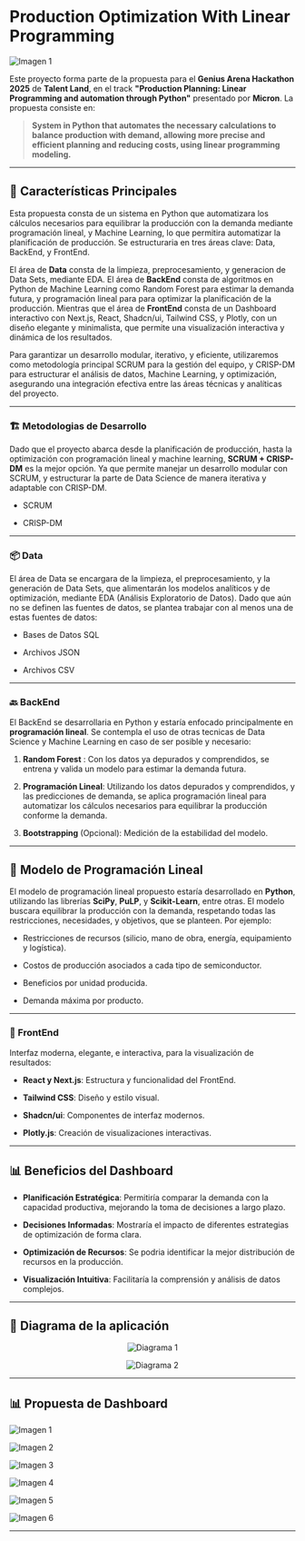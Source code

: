 # Production Optimization With Linear Programming

![Imagen 1](Imagenes/1.png)

Este proyecto forma parte de la propuesta para el **Genius Arena Hackathon 2025** de **Talent Land**, en el track **"Production Planning: Linear Programming and automation through Python"** presentado por **Micron**. La propuesta consiste en:

> **System in Python that automates the necessary calculations to balance production with demand, allowing more precise and efficient planning and reducing costs, using linear programming modeling.**


---


## 📌 Características Principales

Esta propuesta consta de un sistema en Python que automatizara los cálculos necesarios para equilibrar la producción con la demanda mediante programación lineal, y Machine Learning, lo que permitira automatizar la planificación de producción. Se estructuraria en tres áreas clave: Data, BackEnd, y FrontEnd. 

El área de **Data** consta de la limpieza, preprocesamiento, y generacion de Data Sets, mediante EDA. El área de **BackEnd** consta de algoritmos en Python de Machine Learning como Random Forest para estimar la demanda futura, y programación lineal para para optimizar la planificación de la producción. Mientras que el área de **FrontEnd** consta de un Dashboard interactivo con Next.js, React, Shadcn/ui, Tailwind CSS, y Plotly, con un diseño elegante y minimalista, que permite una visualización interactiva y dinámica de los resultados.

Para garantizar un desarrollo modular, iterativo, y eficiente, utilizaremos como metodología principal SCRUM para la gestión del equipo, y CRISP-DM para estructurar el análisis de datos, Machine Learning, y optimización, asegurando una integración efectiva entre las áreas técnicas y analíticas del proyecto.


---


### 🏗️  Metodologias de Desarrollo

Dado que el proyecto abarca desde la planificación de producción, hasta la optimización con programación lineal y machine learning, **SCRUM + CRISP-DM** es la mejor opción. Ya que permite manejar un desarrollo modular con SCRUM, y estructurar la parte de Data Science de manera iterativa y adaptable con CRISP-DM.


- SCRUM

- CRISP-DM


---


### 📦  Data

El área de Data se encargara de la limpieza, el preprocesamiento, y la generación de Data Sets, que alimentarán los modelos analíticos y de optimización, mediante EDA (Análisis Exploratorio de Datos). Dado que aún no se definen las fuentes de datos, se plantea trabajar con al menos una de estas fuentes de datos:


- Bases de Datos SQL

- Archivos JSON

- Archivos CSV


---


### 🔙 BackEnd

El BackEnd se desarrollaria en Python y estaría enfocado principalmente en **programación lineal**. Se contempla el uso de otras tecnicas de Data Science y Machine Learning en caso de ser posible y necesario:


1. **Random Forest** : Con los datos ya depurados y comprendidos, se entrena y valida un modelo para estimar la demanda futura. 

2. **Programación Lineal**: Utilizando los datos depurados y comprendidos, y las predicciones de demanda, se aplica programación lineal para automatizar los cálculos necesarios para equilibrar la producción conforme la demanda.

3. **Bootstrapping** (Opcional): Medición de la estabilidad del modelo.


---


## 🧮  Modelo de Programación Lineal

El modelo de programación lineal propuesto estaría desarrollado en **Python**, utilizando las librerías **SciPy**, **PuLP**, y **Scikit-Learn**, entre otras. El modelo buscara equilibrar la producción con la demanda, respetando todas las restricciones, necesidades, y objetivos, que se planteen. Por ejemplo:


- Restricciones de recursos (silicio, mano de obra, energía, equipamiento y logística).

- Costos de producción asociados a cada tipo de semiconductor.

- Beneficios por unidad producida.

- Demanda máxima por producto.


---


### 🎨 FrontEnd

Interfaz moderna, elegante, e interactiva, para la visualización de resultados:


- **React y Next.js**: Estructura y funcionalidad del FrontEnd.

- **Tailwind CSS**: Diseño y estilo visual.

- **Shadcn/ui**: Componentes de interfaz modernos.

- **Plotly.js**: Creación de visualizaciones interactivas.


---


## 📊 Beneficios del Dashboard

- **Planificación Estratégica**: Permitiría comparar la demanda con la capacidad productiva, mejorando la toma de decisiones a largo plazo.

- **Decisiones Informadas**: Mostraría el impacto de diferentes estrategias de optimización de forma clara.

- **Optimización de Recursos**: Se podria identificar la mejor distribución de recursos en la producción.

- **Visualización Intuitiva**: Facilitaría la comprensión y análisis de datos complejos.


---


## 📐  Diagrama de la aplicación

<p align="center">
  <img src="Diagrama/1.png" alt="Diagrama 1">
</p>

<p align="center">
  <img src="Diagrama/2.png" alt="Diagrama 2">
</p>


---


## 📊 Propuesta de Dashboard

![Imagen 1](Imagenes/1.png)  

![Imagen 2](Imagenes/2.png)  

![Imagen 3](Imagenes/3.png)  

![Imagen 4](Imagenes/4.png)  

![Imagen 5](Imagenes/5.png)  

![Imagen 6](Imagenes/6.png)


---
